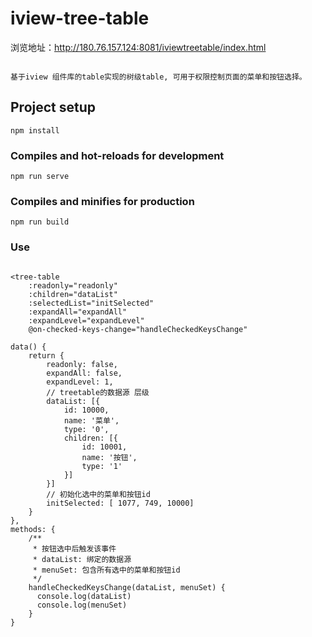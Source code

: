 # iview-tree-table 
浏览地址：http://180.76.157.124:8081/iviewtreetable/index.html
```

基于iview 组件库的table实现的树级table, 可用于权限控制页面的菜单和按钮选择。
```

## Project setup
```
npm install
```

### Compiles and hot-reloads for development
```
npm run serve
```

### Compiles and minifies for production
```
npm run build
```

### Use
```

<tree-table
    :readonly="readonly"
    :children="dataList"
    :selectedList="initSelected"
    :expandAll="expandAll"
    :expandLevel="expandLevel"
    @on-checked-keys-change="handleCheckedKeysChange"

data() {
    return {
        readonly: false,
        expandAll: false,
        expandLevel: 1,
        // treetable的数据源 层级
        dataList: [{
            id: 10000,
            name: '菜单',
            type: '0',
            children: [{
                id: 10001,
                name: '按钮',
                type: '1'
            }]
        }]
        // 初始化选中的菜单和按钮id
        initSelected: [ 1077, 749, 10000]
    }
},
methods: {
    /**
     * 按钮选中后触发该事件
     * dataList: 绑定的数据源
     * menuSet: 包含所有选中的菜单和按钮id
     */
    handleCheckedKeysChange(dataList, menuSet) {
      console.log(dataList)
      console.log(menuSet)
    }
}
   

```
